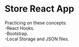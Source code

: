 # Store React App

Practicing on these concepts: <br/>
-React Hooks. <br/>
-Bootstrap. <br/>
-Local Storage and JSON files.
